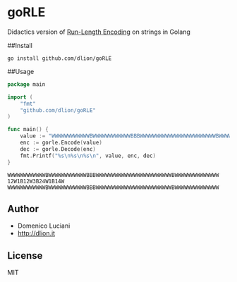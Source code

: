 # goRLE
Didactics version of [Run-Length Encoding](https://en.wikipedia.org/wiki/Run-length_encoding) on strings in Golang

##Install

```
go install github.com/dlion/goRLE
```

##Usage

```go
package main

import (
	"fmt"
	"github.com/dlion/goRLE"
)

func main() {
	value := "WWWWWWWWWWWWBWWWWWWWWWWWWBBBWWWWWWWWWWWWWWWWWWWWWWWWBWWWWWWWWWWWWWW""
	enc := gorle.Encode(value)
	dec := gorle.Decode(enc)
	fmt.Printf("%s\n%s\n%s\n", value, enc, dec)
}
```

```
WWWWWWWWWWWWBWWWWWWWWWWWWBBBWWWWWWWWWWWWWWWWWWWWWWWWBWWWWWWWWWWWWWW
12W1B12W3B24W1B14W
WWWWWWWWWWWWBWWWWWWWWWWWWBBBWWWWWWWWWWWWWWWWWWWWWWWWBWWWWWWWWWWWWWW
```

## Author
* Domenico Luciani
* http://dlion.it

## License
MIT
